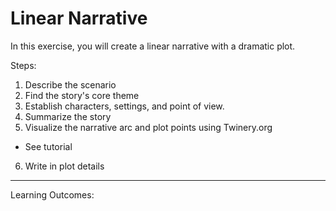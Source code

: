 # Linear Narrative

In this exercise, you will create a linear narrative with a dramatic plot.

Steps:

1. Describe the scenario
2. Find the story's core theme
3. Establish characters, settings, and point of view.
4. Summarize the story
5. Visualize the narrative arc and plot points using Twinery.org
  - See tutorial
6. Write in plot details

---

Learning Outcomes:

